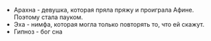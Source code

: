 - Арахна - девушка, которая пряла пряжу и проиграла Афине. Поэтому стала пауком.
- Эха - нимфа, которая могла только повторять то, что ей скажут.
- Гипноз - бог сна